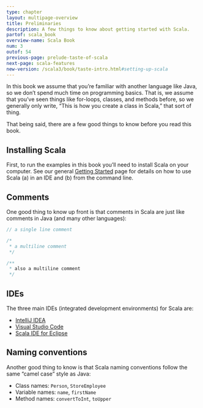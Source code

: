 ```yaml
---
type: chapter
layout: multipage-overview
title: Preliminaries
description: A few things to know about getting started with Scala.
partof: scala_book
overview-name: Scala Book
num: 3
outof: 54
previous-page: prelude-taste-of-scala
next-page: scala-features
new-version: /scala3/book/taste-intro.html#setting-up-scala
---
```



In this book we assume that you’re familiar with another language like Java, so we don’t spend much time on programming basics. That is, we assume that you’ve seen things like for-loops, classes, and methods before, so we generally only write, “This is how you create a class in Scala,” that sort of thing.

That being said, there are a few good things to know before you read this book.



## Installing Scala

First, to run the examples in this book you’ll need to install Scala on your computer. See our general [Getting Started]({{site.baseurl}}/getting-started/index.html) page for details on how to use Scala (a) in an IDE and (b) from the command line.



## Comments

One good thing to know up front is that comments in Scala are just like comments in Java (and many other languages):

```scala
// a single line comment

/*
 * a multiline comment
 */

/**
 * also a multiline comment
 */
```



## IDEs

The three main IDEs (integrated development environments) for Scala are:

- [IntelliJ IDEA](https://www.jetbrains.com/idea/download)
- [Visual Studio Code](https://code.visualstudio.com)
- [Scala IDE for Eclipse](http://scala-ide.org)



## Naming conventions

Another good thing to know is that Scala naming conventions follow the same “camel case” style as Java:

- Class names: `Person`, `StoreEmployee`
- Variable names: `name`, `firstName`
- Method names: `convertToInt`, `toUpper`
